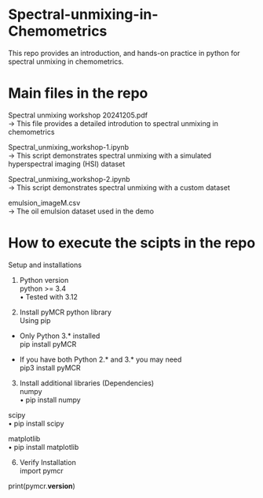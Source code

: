 # Spectral-unmixing-in-Chemometrics
This repo provides an introduction, and hands-on practice in python for spectral unmixing in chemometrics.

# Main files in the repo   
Spectral unmixing workshop 20241205.pdf  
-> This file provides a detailed introdution to spectral unmixing in chemometrics  

Spectral_unmixing_workshop-1.ipynb  
-> This script demonstrates spectral  unmixing with a simulated hyperspectral imaging (HSI) dataset  

Spectral_unmixing_workshop-2.ipynb  
-> This script demonstrates spectral unmixing with a custom dataset

emulsion_imageM.csv  
-> The oil emulsion dataset used in the demo  

# How to execute the scipts in the repo  
Setup and installations  
1. Python version  
python >= 3.4  
• Tested with 3.12  

2. Install pyMCR python library  
Using pip  
- Only Python 3.* installed  
pip install pyMCR  

- If you have both Python 2.* and 3.* you may need  
pip3 install pyMCR  

3. Install additional libraries (Dependencies)  
numpy  
• pip install numpy  

scipy  
• pip install scipy  

matplotlib  
• pip install matplotlib  

6. Verify Installation  
import pymcr  

print(pymcr.__version__)  

